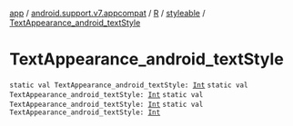 [app](../../../index.md) / [android.support.v7.appcompat](../../index.md) / [R](../index.md) / [styleable](index.md) / [TextAppearance_android_textStyle](.)

# TextAppearance_android_textStyle

`static val TextAppearance_android_textStyle: `[`Int`](https://kotlinlang.org/api/latest/jvm/stdlib/kotlin/-int/index.html)
`static val TextAppearance_android_textStyle: `[`Int`](https://kotlinlang.org/api/latest/jvm/stdlib/kotlin/-int/index.html)
`static val TextAppearance_android_textStyle: `[`Int`](https://kotlinlang.org/api/latest/jvm/stdlib/kotlin/-int/index.html)
`static val TextAppearance_android_textStyle: `[`Int`](https://kotlinlang.org/api/latest/jvm/stdlib/kotlin/-int/index.html)